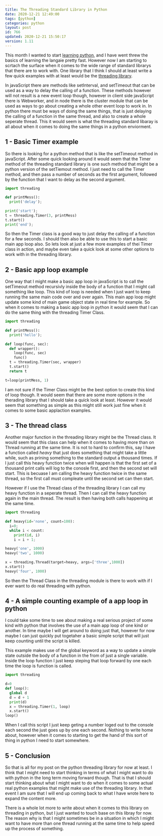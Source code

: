```yaml
---
title: The Threading Standard Library in Python 
date: 2020-12-21 12:49:00
tags: [python]
categories: python
layout: post
id: 766
updated: 2020-12-21 15:50:17
version: 1.11
---
```


This month I wanted to start [learning python](https://docs.python.org/3/tutorial/), and I have went threw the basics of learning the langaie pretty fast. However now I am starting to scrtach the surface when it comes to the wide range of standard librarys that there are to work with. One library that I think I should at least write a few quick examples with at least would be the [threading library](https://docs.python.org/3.7/library/threading.html).

In javaScript there are methods like setInterval, and setTimeout that can be used as a way to delay the calling of a function. These methods however will not result is a new event loop though, however in client side javaScript there is Webworker, and in node there is the cluster module that can be used as ways to go about creating a whole other event loop to work in. In python there must be ways of doing the same things, that is just delaying the calling of a function in the same thread, and also to create a whole seperate thread. This it would seem is what the threading standard libaray is all about when it comes to doing the same things in a python enviorment.

<!-- more -->

## 1 - Basic Timer example

So there is looking for a python method that is like the setTimeout method in javaScript. After some quick looking around it would seem that the Timer method of the threading standard library is one such method that might be a python version of the setTiemout method. I just need to call the Timer method, and then pass a number of seconds as the first argument, followed by the function that I want to delay as the second argument.

```python
import threading
 
def printMess():
  print('delay');
 
print('start');
t = threading.Timer(3, printMess)
t.start()
print('end');
```

So then the Timer class is a good way to just delay the calling of a function for a few seconds. I should then also be able to use this to start a basic main app loop also. So lets look at just a few more examples of thei Timer class in action, and maybe even take a quick look at some other options to work with in the threading library.

## 2 - Basic app loop example

One way that I might make a basic app loop in javaScript is to call the setTimeout method recursivly inside the body of a function that I might call something like loop. This kind of loop is needed when I just want to keep running the same main code over and over again. This main app loop might update some kind of main game object state in real time for example. So when it comes to making a basic app loop in python it would seem that I can do the same thing with the threading Timer Class.

```python
import threading
 
def printMess():
  print('hello');
 
def loop(func, sec):
  def wrapper():
    loop(func, sec)
    func()
  t = threading.Timer(sec, wrapper)
  t.start()
  return t
 
t=loop(printMess, 1)
```

I am not sure if the Timer Class might be the best option to create this kind of loop though. It would seem that there are some more options in the therading library that I should take a quick look at least. However it would seem that something as simple as this might still work just fine when it comes to some basic applaction examples.

## 3 - The thread class

Another major function in the threading library might be the Thread class. It would seem that this class can help when it comes to having more than on Thread running at the same time. It is not to hard to confirm this, say I have a function called _heavy_ that just does something that might take a little while, such as prining something to the standard output a thousand times. If I just call this heavy function twice when will happen is that the first set of a thousand print calls will log to the conosle first, and then the second set will start. This is becuase I am calling the heavy function twice in the same thread, so the first call must compleate until the second set can then start.

However if I use the Thread class of the threading library I can call my heavy function in a seperate thread. Then I can call the heavy function again in the main thread. The result is then having both calls happening at the same time.

```python
import threading
 
def heavy(id='none', count=100):
  i=0;
  while i < count:
    print(id, i)
    i = i + 1;
 
heavy('one', 1000)
heavy('two', 1000)
 
x = threading.Thread(target=heavy, args=['three',1000])
x.start()
heavy('four', 1000)
```

So then the Thread Class in the threading module is there to work with if I ever want to do real threading with python.

## 4 - A simple counting example of a app loop in python

I could take some time to see about making a real serious project of some kind with python that involves the use of a main app loop of one kind or another. In time maybe I will get around to doing just that, however for now maybe I can just quickly put togetaher a basic simple script that will just keep counting until the script is killed.

This example makes use of the global keyword as a way to update a simple state outside the body of a function in the from of just a single variable. Inside the loop function I just keep steping that loop forward by one each time the loop is function is called.

```python
import threading
 
d=0
def loop():
  global d
  d = d + 1
  print(d)
  x = threading.Timer(1, loop)
  x.start()
loop()
```

When I call this script I just keep geting a number loged out to the console each second the just goes up by one each second. Nothing to write home about, however when it comes to starting to get the hand of this sort of thing in python I need to start somewhere.

## 5 - Conclusion

So that is all for my post on the python threading library for now at least. I think that I might need to start thinking in terms of what I might want to do with python in the long term moving forward though. That is that I should start thinking about what I might want to do when it comes to some actual real python examples that might make use of the threading library. In that event I am sure that I will end up coming back to what I have wrote here to expand the content more.

There is a whole lot more to write about when it comes to this library on threading in python, but I just wanted to touch base on this libray for now. The reason why is that I might sometimes be in a situation in which I might want to have more than one thread running at the same time to help speed up the process of something.
